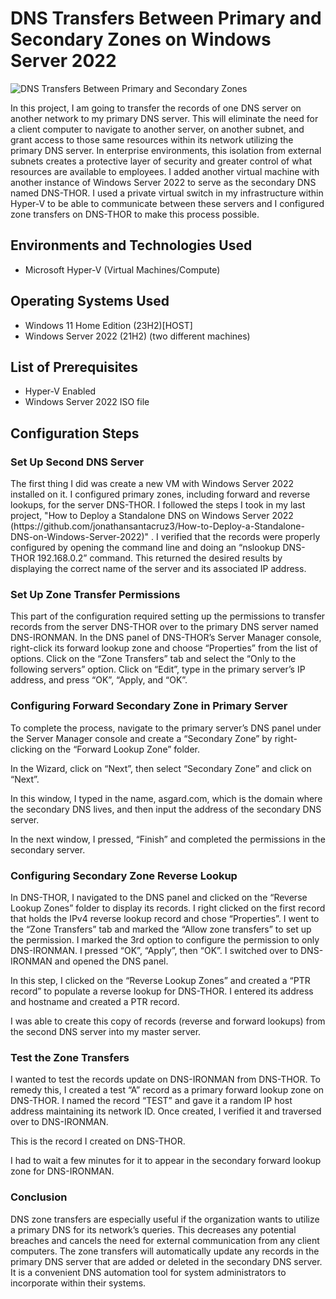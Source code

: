 <h1>DNS Transfers Between Primary and Secondary Zones on Windows Server 2022</h1>

![DNS Transfers Between Primary and Secondary Zones](https://github.com/jonathansantacruz3/DNS-Transfers-Between-Primary-and-Secondary-Zones-on-Windows-Server-2022/assets/151465848/ad53ee4c-3f43-4e3c-99de-3b6052a59f5a)


In this project, I am going to transfer the records of one DNS server on another network to my primary DNS server. This will eliminate the need for a client computer to navigate to another server, on another subnet, and grant access to those same resources within its network utilizing the primary DNS server. In enterprise environments, this isolation from external subnets creates a protective layer of security and greater control of what resources are available to employees. I added another virtual machine with another instance of Windows Server 2022 to serve as the secondary DNS named DNS-THOR. I used a private virtual switch in my infrastructure within Hyper-V to be able to communicate between these servers and I configured zone transfers on DNS-THOR to make this process possible. 

<h2>Environments and Technologies Used</h2>

- Microsoft Hyper-V (Virtual Machines/Compute)

<h2>Operating Systems Used </h2>

- Windows 11 Home Edition</b> (23H2)[HOST]
- Windows Server 2022 (21H2) (two different machines)

<h2>List of Prerequisites</h2>

- Hyper-V Enabled 
- Windows Server 2022 ISO file

<h2>Configuration Steps </h2>
<h3>Set Up Second DNS Server</h3>
The first thing I did was create a new VM with Windows Server 2022 installed on it. I configured primary zones, including forward and reverse lookups, for the server DNS-THOR. I followed the steps I took in my last project, "How to Deploy a Standalone DNS on Windows Server 2022 (https://github.com/jonathansantacruz3/How-to-Deploy-a-Standalone-DNS-on-Windows-Server-2022)" . I verified that the records were properly configured by opening the command line and doing an “nslookup DNS-THOR 192.168.0.2” command. This returned the desired results by displaying the correct name of the server and its associated IP address. 

<h3>Set Up Zone Transfer Permissions</h3>
This part of the configuration required setting up the permissions to transfer records from the server DNS-THOR over to the primary DNS server named DNS-IRONMAN. In the DNS panel of DNS-THOR’s Server Manager console, right-click its forward lookup zone and choose “Properties” from the list of options. Click on the “Zone Transfers” tab and select the “Only to the following servers” option. Click on “Edit”, type in the primary server’s IP address, and press “OK”, “Apply, and “OK”. 
 
   

<h3>Configuring  Forward Secondary Zone in Primary Server</h3>

To complete the process, navigate to the primary server’s DNS panel under the Server Manager console and create a “Secondary Zone” by right-clicking on the “Forward Lookup Zone” folder.
 
In the Wizard, click on “Next”, then select “Secondary Zone” and click on “Next”.
  
In this window, I typed in the name, asgard.com, which is the domain where the secondary DNS lives, and then input the address of the secondary DNS server. 
    
In the next window, I pressed, “Finish” and completed the permissions in the secondary server.
 

<h3>Configuring Secondary Zone Reverse Lookup</h3>
In DNS-THOR, I navigated to the DNS panel and clicked on the “Reverse Lookup Zones” folder to display its records. I right clicked on the first record that holds the IPv4 reverse lookup record and chose “Properties”. I went to the “Zone Transfers” tab and marked the “Allow zone transfers” to set up the permission. I marked the 3rd option to configure the permission to only DNS-IRONMAN. I pressed “OK”, “Apply”, then “OK”. I switched over to DNS-IRONMAN and opened the DNS panel. 
 
  
In this step, I clicked on the “Reverse Lookup Zones” and created a “PTR record” to populate a reverse lookup for DNS-THOR. I entered its address and hostname and created a PTR record. 
 
   

I was able to create this copy of records (reverse and forward lookups) from the second DNS server into my master server.
 
 
<h3>Test the Zone Transfers</h3>
I wanted to test the records update on DNS-IRONMAN from DNS-THOR. To remedy this, I created a test “A” record as a primary forward lookup zone on DNS-THOR. I named the record “TEST” and gave it a random IP host address maintaining its network ID. Once created, I verified it and traversed over to DNS-IRONMAN. 
 
    
This is the record I created on DNS-THOR.
 
I had to wait a few minutes for it to appear in the secondary forward lookup zone for DNS-IRONMAN. 
 
<h3>Conclusion</h3>
DNS zone transfers are especially useful if the organization wants to utilize a primary DNS for its network’s queries. This decreases any potential breaches and cancels the need for external communication from any client computers. The zone transfers will automatically update any records in the primary DNS server that are added or deleted in the secondary DNS server. It is a convenient DNS automation tool for system administrators to incorporate within their systems. 


